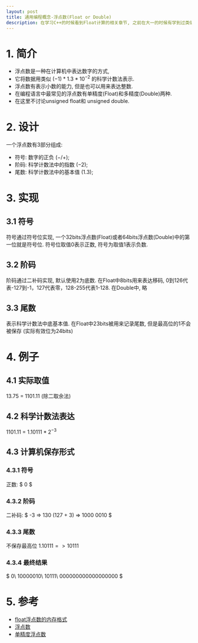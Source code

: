 ```yaml
---
layout: post
title: 通用编程概念-浮点数(Float or Double)
description: 在学习C++的时候看到Float计算的相关章节, 之前在大一的时候有学到过类似的知识, 但是很快就忘记了, 现在把他记录下来方便以后查阅. 
---
```


# 1. 简介

* 浮点数是一种在计算机中表达数字的方式, 
* 它将数据用类似 $(-1) * 1.3 * 10^{-2}$ 的科学计数法表示. 
* 浮点数有表示小数的能力, 但是也可以用来表达整数. 
* 在编程语言中最常见的浮点数有单精度(Float)和多精度(Double)两种.
* 在这里不讨论unsigned float和 unsigned double. 

# 2. 设计

一个浮点数有3部分组成: 
* 符号: 数字的正负 $(-/+)$; 
* 阶码: 科学计数法中的指数 $(-2)$; 
* 尾数: 科学计数法中的基本值 $(1.3)$; 

# 3. 实现

## 3.1 符号

符号通过符号位实现, 一个32bits浮点数(Float)或者64bits浮点数(Double)中的第一位就是符号位. 符号位取值0表示正数, 符号为取值1表示负数. 

## 3.2 阶码

阶码通过二补码实现, 默认使用2为底数. 
在Float中8bits用来表达移码, 0到126代表-127到-1，127代表零，128-255代表1-128. 
在Double中, 略

## 3.3 尾数 

表示科学计数法中底基本值. 
在Float中23bits被用来记录尾数, 但是最高位的1不会被保存 (实际有效位为24bits)

# 4.  例子

## 4.1 实际取值

13.75 = 1101.11 (除二取余法)

## 4.2 科学计数法表达

1101.11 = $1.10111 * 2^{-3}$

## 4.3 计算机保存形式

### 4.3.1 符号

正数: $ 0 $

### 4.3.2 阶码

二补码: $ -3 => 130 (127 + 3) => 1000 0010 $ 

### 4.3.3 尾数

不保存最高位 $1.10111 => 10111$

### 4.3.4 最终结果

$ 0\ 10000010\ 10111\ 000000000000000000 $

# 5.  参考

* [float浮点数的内存格式](https://blog.csdn.net/chinayu2007/java/article/details/50145523)
* [浮点数](https://baike.baidu.com/item/%E6%B5%AE%E7%82%B9%E6%95%B0/6162520)
* [单精度浮点数](https://baike.baidu.com/item/%E5%8D%95%E7%B2%BE%E5%BA%A6%E6%B5%AE%E7%82%B9%E6%95%B0)


